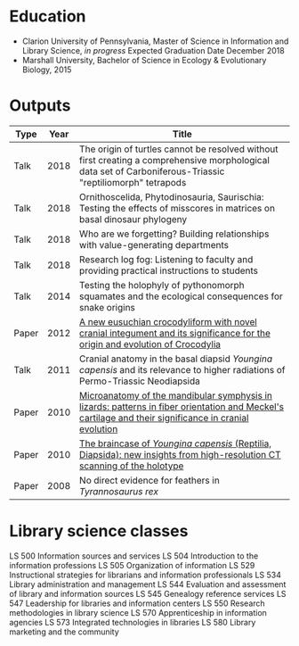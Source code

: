 # Education

* Clarion University of Pennsylvania, Master of Science in Information and Library Science, *in progress* Expected Graduation Date December 2018
* Marshall University, Bachelor of Science in Ecology & Evolutionary Biology, 2015

# Outputs

|Type |Year|Title|
|-----|----|----|
|Talk |2018|The origin of turtles cannot be resolved without first creating a comprehensive morphological data set of Carboniferous-Triassic "reptiliomorph" tetrapods|
|Talk |2018|Ornithoscelida, Phytodinosauria, Saurischia: Testing the effects of misscores in matrices on basal dinosaur phylogeny|
|Talk |2018|Who are we forgetting? Building relationships with value-generating departments |
|Talk |2018|Research log fog: Listening to faculty and providing practical instructions to students|
|Talk |2014|Testing the holophyly of pythonomorph squamates and the ecological consequences for snake origins|
|Paper|2012|[A new eusuchian crocodyliform with novel cranial integument and its significance for the origin and evolution of Crocodylia](http://journals.plos.org/plosone/article?id=10.1371/journal.pone.0030471)|
|Talk |2011|Cranial anatomy in the basal diapsid *Youngina capensis* and its relevance to higher radiations of Permo-Triassic Neodiapsida|
|Paper|2010|[Microanatomy of the mandibular symphysis in lizards: patterns in fiber orientation and Meckel's cartilage and their significance in cranial evolution](http://onlinelibrary.wiley.com/doi/10.1002/ar.21180/full)|
|Paper|2010|[The braincase of *Youngina capensis* (Reptilia, Diapsida): new insights from high-resolution CT scanning of the holotype](http://palaeoelectronica.org/2010_3/217/index.html)|
|Paper|2008|No direct evidence for feathers in *Tyrannosaurus rex*|

# Library science classes

LS 500 Information sources and services
LS 504 Introduction to the information professions
LS 505 Organization of information
LS 529 Instructional strategies for librarians and information professionals
LS 534 Library administration and management
LS 544 Evaluation and assessment of library and information sources
LS 545 Genealogy reference services
LS 547 Leadership for libraries and information centers
LS 550 Research methodologies in library science
LS 570 Apprenticeship in information agencies
LS 573 Integrated technologies in libraries
LS 580 Library marketing and the community


